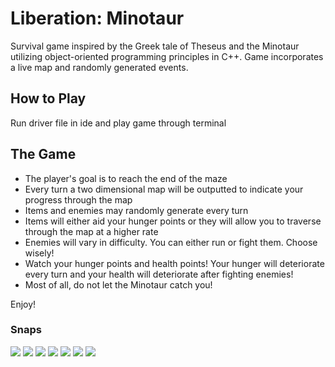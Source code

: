 # Liberation: Minotaur
Survival game inspired by the Greek tale of Theseus and the Minotaur utilizing object-oriented programming principles in C++. Game incorporates a live map and randomly generated events.

## How to Play
Run driver file in ide and play game through terminal

## The Game
- The player's goal is to reach the end of the maze
- Every turn a two dimensional map will be outputted to indicate your progress through the map
- Items and enemies may randomly generate every turn
- Items will either aid your hunger points or they will allow you to traverse through the map at a higher rate 
- Enemies will vary in difficulty. You can either run or fight them. Choose wisely!
- Watch your hunger points and health points! Your hunger will deteriorate every turn and your health will deteriorate after fighting enemies!
- Most of all, do not let the Minotaur catch you!

Enjoy!

### Snaps

<img src="screenshots/Screen Shot 2021-11-18 at 1.44.29 PM.png">
<img src="screenshots/Screen Shot 2021-11-18 at 1.49.56 PM.png">
<img src="screenshots/Screen Shot 2021-11-18 at 1.49.07 PM.png">
<img src="screenshots/Screen Shot 2021-11-18 at 2.08.21 PM.png">
<img src="screenshots/Screen Shot 2021-11-18 at 1.47.11 PM.png">
<img src="screenshots/Screen Shot 2021-11-18 at 1.47.49 PM.png">
<img src="screenshots/Screen Shot 2021-11-18 at 1.53.19 PM.png">
